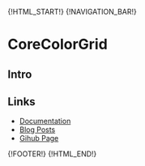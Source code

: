 {!HTML_START!}
{!NAVIGATION_BAR!}

# CoreColorGrid

## Intro 

## Links

* [Documentation](./doxygen/index.html)
* [Blog Posts](./posts/)
* [Gihub Page](https://www.github.com/AmazingCow-Game-Core/CoreColorGrid/)


{!FOOTER!}
{!HTML_END!}
